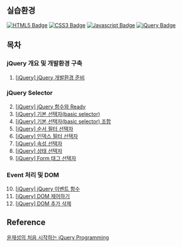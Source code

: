 ## 실습환경
[![HTML5 Badge](https://img.shields.io/badge/HTML5-E34F26?style=flat&logo=HTML5&logoColor=FFFFFF)](https://en.wikipedia.org/wiki/HTML5)
[![CSS3 Badge](https://img.shields.io/badge/CSS3-1572B6?style=flat&logo=CSS3&logoColor=FFFFFF)](https://en.wikipedia.org/wiki/CSS)
[![Javascript Badge](https://img.shields.io/badge/JS-F7DF1E?style=flat&logo=JavaScript&logoColor=FFFFFF)](https://developer.mozilla.org/en-US/docs/Web/JavaScript)
[![jQuery Badge](https://img.shields.io/badge/jQuery3.6-0769AD?style=flat&logo=jQuery&logoColor=FFFFFF)](https://jquery.com/)

## 목차
### jQuery 개요 및 개발환경 구축
1. [\[jQuery\] jQuery 개발환경 준비](https://yonghwankim-dev.tistory.com/423)

### jQuery Selector
2. [\[jQuery\] jQuery 함수와 Ready](https://yonghwankim-dev.tistory.com/424)
3. [\[jQuery\] 기본 선택자(basic selector)](https://yonghwankim-dev.tistory.com/425)
4. [\[jQuery\] 기본 선택자(basic selector) 조합](https://yonghwankim-dev.tistory.com/426)
5. [\[jQuery\] 순서 필터 선택자](https://yonghwankim-dev.tistory.com/428)
6. [\[jQuery\] 인덱스 필터 선택자](https://yonghwankim-dev.tistory.com/429)
7. [\[jQuery\] 속성 선택자](https://yonghwankim-dev.tistory.com/430)
8. [\[jQuery\] 상태 선택자](https://yonghwankim-dev.tistory.com/431)
9. [\[jQuery\] Form 태그 선택자](https://yonghwankim-dev.tistory.com/433)

### Event 처리 및 DOM
10. [\[jQuery\] jQuery 이벤트 함수](https://yonghwankim-dev.tistory.com/434)
11. [\[jQuery\] DOM 제어하기](https://yonghwankim-dev.tistory.com/435)
12. [[jQuery] DOM 추가 삭제](https://yonghwankim-dev.tistory.com/436)

## Reference
[윤재성의 처음 시작하는 jQuery Programming](https://www.inflearn.com/course/jquery-programming/dashboard)

